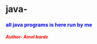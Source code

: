 # java-
<h3 style="color:blue;">all java programs is here run by me</h3>
<h5 style="color:red;">Author- Amol barde</h5>
